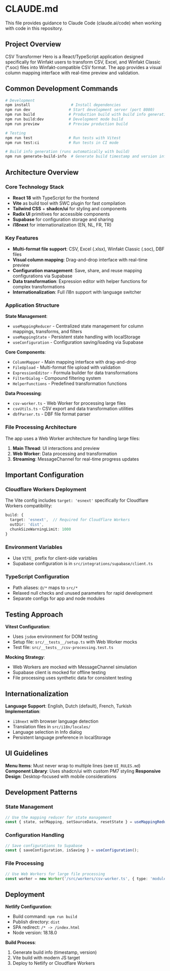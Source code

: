 # CLAUDE.md

This file provides guidance to Claude Code (claude.ai/code) when working with code in this repository.

## Project Overview

CSV Transformer Hero is a React/TypeScript application designed specifically for Winfakt users to transform CSV, Excel, and Winfakt Classic (*.soc) files into Winfakt-compatible CSV format. The app provides a visual column mapping interface with real-time preview and validation.

## Common Development Commands

```bash
# Development
npm install                  # Install dependencies
npm run dev                 # Start development server (port 8080)
npm run build               # Production build with build info generation
npm run build:dev           # Development mode build
npm run preview             # Preview production build

# Testing
npm run test                # Run tests with Vitest
npm run test:ci             # Run tests in CI mode

# Build info generation (runs automatically with build)
npm run generate-build-info  # Generate build timestamp and version info
```

## Architecture Overview

### Core Technology Stack
- **React 18** with TypeScript for the frontend
- **Vite** as build tool with SWC plugin for fast compilation
- **Tailwind CSS** + **shadcn/ui** for styling and components
- **Radix UI** primitives for accessible components
- **Supabase** for configuration storage and sharing
- **i18next** for internationalization (EN, NL, FR, TR)

### Key Features
- **Multi-format file support**: CSV, Excel (.xlsx), Winfakt Classic (.soc), DBF files
- **Visual column mapping**: Drag-and-drop interface with real-time preview
- **Configuration management**: Save, share, and reuse mapping configurations via Supabase
- **Data transformation**: Expression editor with helper functions for complex transformations
- **Internationalization**: Full i18n support with language switcher

### Application Structure

**State Management**:
- `useMappingReducer` - Centralized state management for column mappings, transforms, and filters
- `useMappingState` - Persistent state handling with localStorage
- `useConfiguration` - Configuration saving/loading via Supabase

**Core Components**:
- `ColumnMapper` - Main mapping interface with drag-and-drop
- `FileUpload` - Multi-format file upload with validation
- `ExpressionEditor` - Formula builder for data transformations
- `FilterDialog` - Compound filtering system
- `HelperFunctions` - Predefined transformation functions

**Data Processing**:
- `csv-worker.ts` - Web Worker for processing large files
- `csvUtils.ts` - CSV export and data transformation utilities
- `dbfParser.ts` - DBF file format parser

### File Processing Architecture

The app uses a Web Worker architecture for handling large files:
1. **Main Thread**: UI interactions and preview
2. **Web Worker**: Data processing and transformation
3. **Streaming**: MessageChannel for real-time progress updates

## Important Configuration

### Cloudflare Workers Deployment
The Vite config includes `target: 'esnext'` specifically for Cloudflare Workers compatibility:

```typescript
build: {
  target: 'esnext',  // Required for Cloudflare Workers
  outDir: 'dist',
  chunkSizeWarningLimit: 1000
}
```

### Environment Variables
- Use `VITE_` prefix for client-side variables
- Supabase configuration is in `src/integrations/supabase/client.ts`

### TypeScript Configuration
- Path aliases: `@/*` maps to `src/*`
- Relaxed null checks and unused parameters for rapid development
- Separate configs for app and node modules

## Testing Approach

**Vitest Configuration**:
- Uses `jsdom` environment for DOM testing
- Setup file: `src/__tests__/setup.ts` with Web Worker mocks
- Test file: `src/__tests__/csv-processing.test.ts`

**Mocking Strategy**:
- Web Workers are mocked with MessageChannel simulation
- Supabase client is mocked for offline testing
- File processing uses synthetic data for consistent testing

## Internationalization

**Language Support**: English, Dutch (default), French, Turkish
**Implementation**:
- `i18next` with browser language detection
- Translation files in `src/i18n/locales/`
- Language selection in Info dialog
- Persistent language preference in localStorage

## UI Guidelines

**Menu Items**: Must never wrap to multiple lines (see `UI_RULES.md`)
**Component Library**: Uses shadcn/ui with custom PM7 styling
**Responsive Design**: Desktop-focused with mobile considerations

## Development Patterns

### State Management
```typescript
// Use the mapping reducer for state management
const { state, setMapping, setSourceData, resetState } = useMappingReducer();
```

### Configuration Handling
```typescript
// Save configurations to Supabase
const { saveConfiguration, isSaving } = useConfiguration();
```

### File Processing
```typescript
// Use Web Workers for large file processing
const worker = new Worker('/src/workers/csv-worker.ts', { type: 'module' });
```

## Deployment

**Netlify Configuration**:
- Build command: `npm run build`
- Publish directory: `dist`
- SPA redirect: `/* -> /index.html`
- Node version: 18.18.0

**Build Process**:
1. Generate build info (timestamp, version)
2. Vite build with modern JS target
3. Deploy to Netlify or Cloudflare Workers